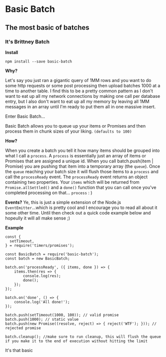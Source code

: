 # Basic Batch
## The most basic of batches
### It's Brittney Batch

**Install**

```
npm install --save basic-batch
```

**Why?**

Let's say you just ran a gigantic query of 1MM rows and you want to do some http requests or some post processing then upload batches 1000 at a time to another table. I find this to be a pretty common pattern as I don't want to eat up all my network connections by making one call per database entry, but I also don't want to eat up all my memory by leaving all 1MM messages in an array until I'm ready to put them all in one massive insert.

Enter Basic Batch...

Basic Batch allows you to queue up your items or Promises and then process them in chunk sizes of your liking. `(defaults to 100)`

**How?**

When you create a batch you tell it how many items should be grouped into what I call a `process`. A `process` is essentially just an array of items or Promises that are assigned a unique id.
When you call batch.push(item | Promise) you are pushing that item into a temporary array (the `queue`). Once the `queue` reaching your batch size it will flush those items to a `process` and call the `processReady` event. The `processReady` event returns an object containing two properties. Your `items` which will be returned from `Promise.allSettled()` and a `done()` function that you can call once you've completed processing on that... `process` : )

**Events?**
Ye, this is just a simple extension of the Node.js `EventEmitter`...which is pretty cool and I encourage you to read all about it some other time. Until then check out a quick code example below and hopeully it will all make sense ;)

**Example**

```
const {
  setTimeout,
} = require('timers/promises');

const BasicBatch = require('basic-batch');
const batch = new BasicBatch;

batch.on('processReady', ({ items, done }) => {
	items.then(res => {
		console.log(res);
		done();
	});
});

batch.on('done', () => {
	console.log('All done!');
});

batch.push(setTimeout(1000, 100)); // valid promise
batch.push(1000); // static value
batch.push(new Promise((resolve, reject) => { reject('WTF'); })); // rejected promise

batch.cleanup(); //make sure to run cleanup, this will flush the queue if you make it to the end of execution without hitting the limit
```

It's that basic
